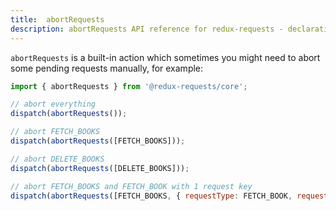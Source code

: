 ```yaml
---
title:  abortRequests
description: abortRequests API reference for redux-requests - declarative AJAX requests and automatic network state management for Redux
---
```


`abortRequests` is a built-in action which sometimes you might need to abort some pending requests manually,
for example:
```js
import { abortRequests } from '@redux-requests/core';

// abort everything
dispatch(abortRequests());

// abort FETCH_BOOKS
dispatch(abortRequests([FETCH_BOOKS]));

// abort DELETE_BOOKS
dispatch(abortRequests([DELETE_BOOKS]));

// abort FETCH_BOOKS and FETCH_BOOK with 1 request key
dispatch(abortRequests([FETCH_BOOKS, { requestType: FETCH_BOOK, requestKey: '1' }]));
```

